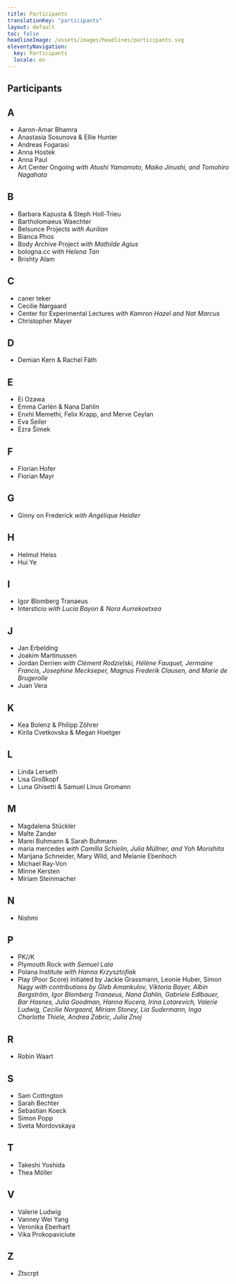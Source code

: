 ```yaml
---
title: Participants
translationKey: "participants"
layout: default
toc: false
headlineImage: /assets/images/headlines/participants.svg
eleventyNavigation:
  key: Participants
  locale: en
---
```


## Participants

## A
- Aaron-Amar Bhamra
- Anastasia Sosunova & Ellie Hunter
- Andreas Fogarasi
- Anna Hostek
- Anna Paul
- Art Center Ongoing *with Atushi Yamamoto, Maiko Jinushi, and Tomohiro Nagahata*
## B
- Barbara Kapusta & Steph Holl-Trieu
- Bartholomaeus Waechter
- Belsunce Projects *with Aurilian*
- Bianca Phos
- Body Archive Project *with Mathilde Agius*
- bologna.cc *with Helena Tan*
- Brishty Alam
## C
- caner teker
- Cecilie Nørgaard
- Center for Experimental Lectures *with Kamron Hazel and Nat Marcus*
- Christopher Mayer
## D
- Demian Kern & Rachel Fäth
## E
- Ei Ozawa
- Emma Carlén & Nana Dahlin
- Enxhi Memethi, Felix Krapp, and Merve Ceylan
- Eva Seiler
- Ezra Šimek
## F
- Florian Hofer
- Florian Mayr
## G
- Ginny on Frederick *with Angélique Heidler*
## H
- Helmut Heiss
- Hui Ye
## I
- Igor Blomberg Tranaeus
- Intersticio *with Lucia Bayon & Nora Aurrekoetxea*
## J
- Jan Erbelding
- Joakim Martinussen
- Jordan Derrien *with Clément Rodzielski, Hélène Fauquet, Jermaine Francis, Josephine Meckseper, Magnus Frederik Clausen, and Marie de Brugerolle*
- Juan Vera
## K
- Kea Bolenz & Philipp Zöhrer
- Kirila Cvetkovska & Megan Hoetger
## L
- Linda Lerseth
- Lisa Großkopf
- Luna Ghisetti & Samuel Linus Gromann
## M
- Magdalena Stückler
- Malte Zander
- Marei Buhmann & Sarah Buhmann
- maria mercedes *with Camilla Schielin, Julia Müllner, and Yoh Morishita*
- Marijana Schneider, Mary Wild, and Melanie Ebenhoch
- Michael Ray-Von
- Minne Kersten
- Miriam Steinmacher
## N
- Nishmi
## P
- PK//K
- Plymouth Rock *with Semuel Lala*
- Polana Institute *with Hanna Krzysztofiak*
- Play (Poor Score) initiated by Jackie Grassmann, Leonie Huber, Simon Nagy *with contributions by Gleb Amankulov, Viktoria Bayer, Albin Bergström, Igor Blomberg Tranaeus, Nana Dahlin, Gabriele Edlbauer, Bar Hasnes, Julia Goodman, Hanna Kucera, Irina Lotarevich, Valerie Ludwig, Cecilie Norgaard, Miriam Stoney, Lia Sudermann, Inga Charlotte Thiele, Andrea Zabric, Julia Znoj*
## R
- Robin Waart
## S
- Sam Cottington
- Sarah Bechter
- Sebastian Koeck
- Simon Popp
- Sveta Mordovskaya
## T
- Takeshi Yoshida
- Thea Möller
## V
- Valerie Ludwig
- Vanney Wei Yang
- Veronika Eberhart
- Vika Prokopaviciute
## Z
- Ztscrpt